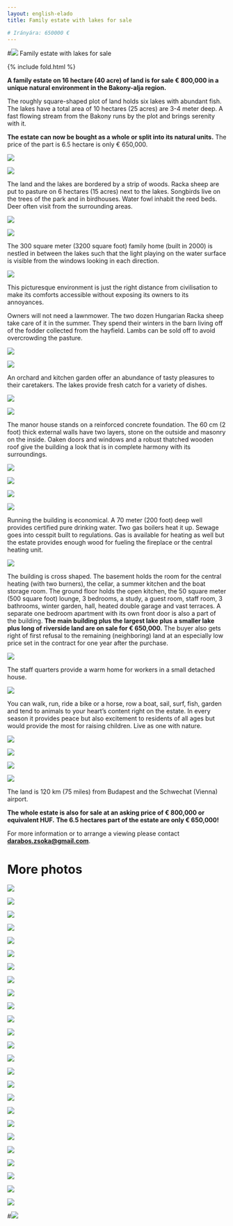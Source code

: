 ```yaml
---
layout: english-elado
title: Family estate with lakes for sale

# Irányára: 650000 €
---
```


#![](http://i.imgur.com/OFNAOMq.jpg) Family estate with lakes for sale

{% include fold.html %}

**A family estate on 16 hectare (40 acre) of land is for sale € 800,000 in a unique natural environment in the Bakony-alja region.**

The roughly square-shaped plot of land holds six lakes with abundant fish. The lakes have a total area of 10 hectares (25 acres) are 3-4 meter deep. A fast flowing stream from the Bakony runs by the plot and brings serenity with it.

**The estate can now be bought as a whole or split into its natural units.**
The price of the part is 6.5 hectare is only € 650,000.

![](http://i.imgur.com/TeM31Dy.jpg)

![](http://i.imgur.com/sryDGCp.jpg)

The land and the lakes are bordered by a strip of woods. Racka sheep are put to pasture on 6 hectares (15 acres) next to the lakes. Songbirds live on the trees of the park and in birdhouses. Water fowl inhabit the reed beds. Deer often visit from the surrounding areas.

![](http://i.imgur.com/wM0SiRQ.jpg)

![](http://i.imgur.com/3nLPwBi.jpg)

The 300 square meter (3200 square foot) family home (built in 2000) is nestled in between the lakes such that the light playing on the water surface is visible from the windows looking in each direction.

![](http://i.imgur.com/pmJpxsz.jpg)

This picturesque environment is just the right distance from civilisation to make its comforts accessible without exposing its owners to its annoyances.

Owners will not need a lawnmower. The two dozen Hungarian Racka sheep take care of it in the summer. They spend their winters in the barn living off of the fodder collected from the hayfield. Lambs can be sold off to avoid overcrowding the pasture.

![](http://i.imgur.com/tFBaYDV.jpg)

![](http://i.imgur.com/TU3h4gX.jpg)

An orchard and kitchen garden offer an abundance of tasty pleasures to their caretakers. The lakes provide fresh catch for a variety of dishes.

![](http://i.imgur.com/yYqBdol.jpg)

![](http://i.imgur.com/96XqvQu.jpg)

The manor house stands on a reinforced concrete foundation. The 60 cm (2 foot) thick external walls have two layers, stone on the outside and masonry on the inside. Oaken doors and windows and a robust thatched wooden roof give the building a look that is in complete harmony with its surroundings.

![](http://i.imgur.com/42T189z.jpg)

![](http://i.imgur.com/BaTcwM0.jpg)

![](http://i.imgur.com/l7yHINe.jpg)

![](http://i.imgur.com/Jl0Jv8e.jpg)

Running the building is economical. A 70 meter (200 foot) deep well provides certified pure drinking water. Two gas boilers heat it up. Sewage goes into cesspit built to regulations. Gas is available for heating as well but the estate provides enough wood for fueling the fireplace or the central heating unit.

![](http://i.imgur.com/ipImzmf.jpg)

The building is cross shaped. The basement holds the room for the central heating (with two burners), the cellar, a summer kitchen and the boat storage room. The ground floor holds the open kitchen, the 50 square meter (500 square foot) lounge, 3 bedrooms, a study, a guest room, staff room, 3 bathrooms, winter garden, hall, heated double garage and vast terraces. A separate one bedroom apartment with its own front door is also a part of the building.
**The main building plus the largest lake plus a smaller lake plus long of riverside land are on sale for € 650,000.** The buyer also gets right of first refusal to the remaining (neighboring) land at an especially low price set in the contract for one year after the purchase.

![](http://i.imgur.com/UvqNx4O.jpg)

The staff quarters provide a warm home for workers in a small detached house.

![](http://i.imgur.com/slWbkaF.jpg)

You can walk, run, ride a bike or a horse, row a boat, sail, surf, fish, garden and tend to animals to your heart’s content right on the estate. In every season it provides peace but also excitement to residents of all ages but would provide the most for raising children. Live as one with nature.

![](http://i.imgur.com/5Zerf82.jpg)

![](http://i.imgur.com/RhooCdw.jpg)

<!---
Az ingatlant adottságai alkalmassá teszik akár üzleti célú felhasználásra is. A természet megóvása mellett még további lakóházak is építhetők a tavak partjára. Változatos helyszíne filmforgatásra is alkalmassá teszi, sőt, ihletet is nyújtó, de pl. közösségépítő-, testi-lelki rehabilitációs-, speciális idős- vagy gyermekotthon munkáját is jelentősen támogató tényező, hogy e varázslatos birtokon a természet részeként élhetünk.
-->

![](http://i.imgur.com/gY5SZ1w.jpg)

![](http://i.imgur.com/zeFnO79.jpg)

The land is 120 km (75 miles) from Budapest and the Schwechat (Vienna) airport.

**The whole estate is also for sale at an asking price of € 800,000 or equivalent HUF.**
**The 6.5 hectares part of the estate are only € 650,000!**

For more information or to arrange a viewing please contact **darabos.zsoka@gmail.com**.

# More photos

![](http://i.imgur.com/CAniLQi.jpg)

![](http://i.imgur.com/PP9hW7G.jpg)

![](http://i.imgur.com/RHh1L5x.jpg)

![](http://i.imgur.com/DIfS6Ma.jpg)

![](http://i.imgur.com/qlsJhDo.jpg)

![](http://i.imgur.com/NHe7aQk.jpg)

![](http://i.imgur.com/ET99vQh.jpg)

![](http://i.imgur.com/abvYTQw.jpg)

![](http://i.imgur.com/Y74UV5D.jpg)

![](http://i.imgur.com/mEJXZUn.jpg)

![](http://i.imgur.com/Tw5fRtU.jpg)

![](http://i.imgur.com/lQApcH0.jpg)

![](http://i.imgur.com/SCf8k6e.jpg)

![](http://i.imgur.com/0nrongV.jpg)

![](http://i.imgur.com/0YieXek.jpg)

![](http://i.imgur.com/rXBlorY.jpg)

![](http://i.imgur.com/a8933Ir.jpg)

![](http://i.imgur.com/qiU8MTe.jpg)

![](http://i.imgur.com/9sKWRit.jpg)

![](http://i.imgur.com/rTDtkVj.jpg)

![](http://i.imgur.com/hzfLpmK.jpg)

![](http://i.imgur.com/UKl84dt.jpg)

![](http://i.imgur.com/mKoPELk.jpg)

![](http://i.imgur.com/dBJYANi.jpg)

![](http://i.imgur.com/kB2UOAX.jpg)

#![](http://i.imgur.com/WP6P12U.jpg)
